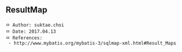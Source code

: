 ## ResultMap

```
ㅁ Author: suktae.choi
ㅁ Date: 2017.04.13
ㅁ References:
 - http://www.mybatis.org/mybatis-3/sqlmap-xml.html#Result_Maps
```
